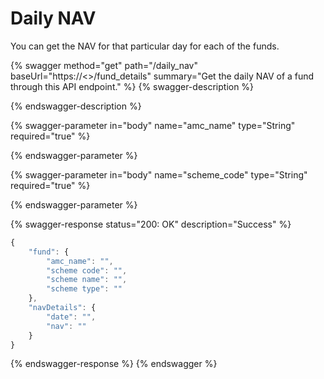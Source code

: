 # Daily NAV

You can get the NAV for that particular day for each of the funds.

{% swagger method="get" path="/daily_nav" baseUrl="https://<<BASE URL>>/fund_details" summary="Get the daily NAV of a fund through this API endpoint." %}
{% swagger-description %}

{% endswagger-description %}

{% swagger-parameter in="body" name="amc_name" type="String" required="true" %}

{% endswagger-parameter %}

{% swagger-parameter in="body" name="scheme_code" type="String" required="true" %}

{% endswagger-parameter %}

{% swagger-response status="200: OK" description="Success" %}
```javascript
{
    "fund": {
        "amc_name": "",
        "scheme code": "",
        "scheme name": "",
        "scheme type": ""
    },
    "navDetails": {
        "date": "",
        "nav": ""
    }
}
```
{% endswagger-response %}
{% endswagger %}

